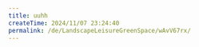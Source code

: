 ```yaml
---
title: uuhh
createTime: 2024/11/07 23:24:40
permalink: /de/LandscapeLeisureGreenSpace/wAvV67rx/
---
```

